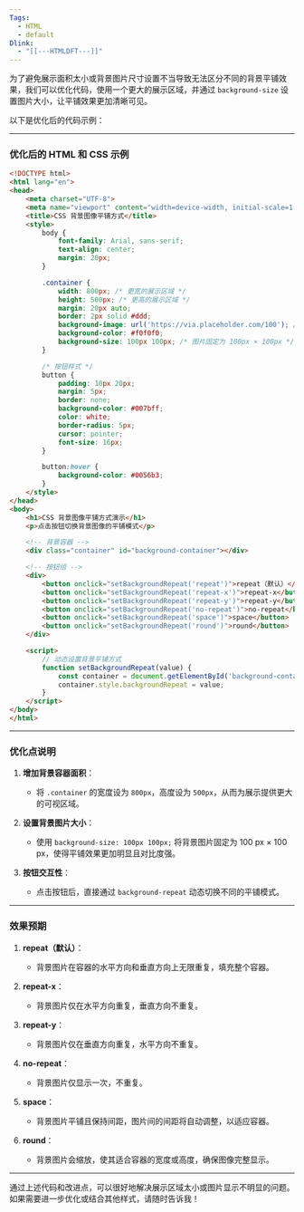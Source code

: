 ```yaml
---
Tags:
  - HTML
  - default
Dlink:
  - "[[---HTMLDFT---]]"
---
```



为了避免展示面积太小或背景图片尺寸设置不当导致无法区分不同的背景平铺效果，我们可以优化代码，使用一个更大的展示区域，并通过 `background-size` 设置图片大小，让平铺效果更加清晰可见。

以下是优化后的代码示例：

---

### **优化后的 HTML 和 CSS 示例**

```html
<!DOCTYPE html>
<html lang="en">
<head>
    <meta charset="UTF-8">
    <meta name="viewport" content="width=device-width, initial-scale=1.0">
    <title>CSS 背景图像平铺方式</title>
    <style>
        body {
            font-family: Arial, sans-serif;
            text-align: center;
            margin: 20px;
        }

        .container {
            width: 800px; /* 更宽的展示区域 */
            height: 500px; /* 更高的展示区域 */
            margin: 20px auto;
            border: 2px solid #ddd;
            background-image: url('https://via.placeholder.com/100'); /* 示例图片 */
            background-color: #f0f0f0;
            background-size: 100px 100px; /* 图片固定为 100px × 100px */
        }

        /* 按钮样式 */
        button {
            padding: 10px 20px;
            margin: 5px;
            border: none;
            background-color: #007bff;
            color: white;
            border-radius: 5px;
            cursor: pointer;
            font-size: 16px;
        }

        button:hover {
            background-color: #0056b3;
        }
    </style>
</head>
<body>
    <h1>CSS 背景图像平铺方式演示</h1>
    <p>点击按钮切换背景图像的平铺模式</p>

    <!-- 背景容器 -->
    <div class="container" id="background-container"></div>

    <!-- 按钮组 -->
    <div>
        <button onclick="setBackgroundRepeat('repeat')">repeat（默认）</button>
        <button onclick="setBackgroundRepeat('repeat-x')">repeat-x</button>
        <button onclick="setBackgroundRepeat('repeat-y')">repeat-y</button>
        <button onclick="setBackgroundRepeat('no-repeat')">no-repeat</button>
        <button onclick="setBackgroundRepeat('space')">space</button>
        <button onclick="setBackgroundRepeat('round')">round</button>
    </div>

    <script>
        // 动态设置背景平铺方式
        function setBackgroundRepeat(value) {
            const container = document.getElementById('background-container');
            container.style.backgroundRepeat = value;
        }
    </script>
</body>
</html>
```

---

### **优化点说明**

1. **增加背景容器面积**：
   - 将 `.container` 的宽度设为 `800px`，高度设为 `500px`，从而为展示提供更大的可视区域。

2. **设置背景图片大小**：
   - 使用 `background-size: 100px 100px;` 将背景图片固定为 100 px × 100 px，使得平铺效果更加明显且对比度强。

3. **按钮交互性**：
   - 点击按钮后，直接通过 `background-repeat` 动态切换不同的平铺模式。

---

### **效果预期**

1. **repeat（默认）**：
   - 背景图片在容器的水平方向和垂直方向上无限重复，填充整个容器。

2. **repeat-x**：
   - 背景图片仅在水平方向重复，垂直方向不重复。

3. **repeat-y**：
   - 背景图片仅在垂直方向重复，水平方向不重复。

4. **no-repeat**：
   - 背景图片仅显示一次，不重复。

5. **space**：
   - 背景图片平铺且保持间距，图片间的间距将自动调整，以适应容器。

6. **round**：
   - 背景图片会缩放，使其适合容器的宽度或高度，确保图像完整显示。

---

通过上述代码和改进点，可以很好地解决展示区域太小或图片显示不明显的问题。如果需要进一步优化或结合其他样式，请随时告诉我！